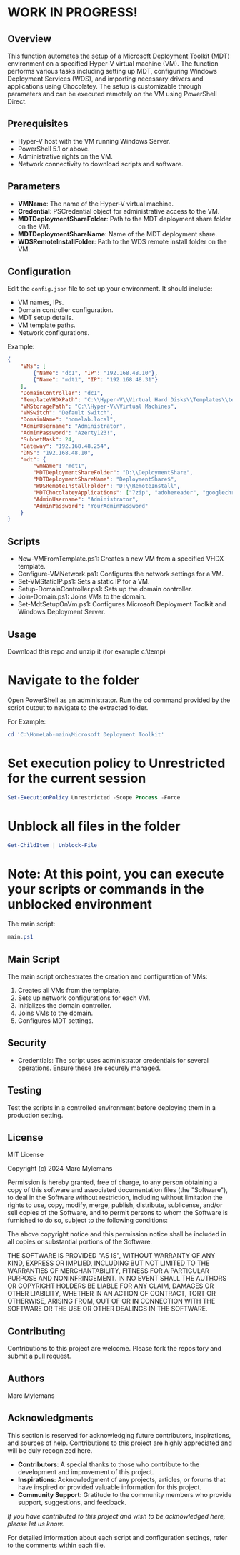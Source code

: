 # WORK IN PROGRESS!

## Overview
This function automates the setup of a Microsoft Deployment Toolkit (MDT) environment on a specified Hyper-V virtual machine (VM). The function performs various tasks including setting up MDT, configuring Windows Deployment Services (WDS), and importing necessary drivers and applications using Chocolatey. The setup is customizable through parameters and can be executed remotely on the VM using PowerShell Direct.

## Prerequisites
- Hyper-V host with the VM running Windows Server.
- PowerShell 5.1 or above.
- Administrative rights on the VM.
- Network connectivity to download scripts and software.

## Parameters
- **VMName**: The name of the Hyper-V virtual machine.
- **Credential**: PSCredential object for administrative access to the VM.
- **MDTDeploymentShareFolder**: Path to the MDT deployment share folder on the VM.
- **MDTDeploymentShareName**: Name of the MDT deployment share.
- **WDSRemoteInstallFolder**: Path to the WDS remote install folder on the VM.


## Configuration
Edit the `config.json` file to set up your environment. It should include:

- VM names, IPs.
- Domain controller configuration.
- MDT setup details.
- VM template paths.
- Network configurations.

Example:
```json
{
    "VMs": [
        {"Name": "dc1", "IP": "192.168.48.10"},
        {"Name": "mdt1", "IP": "192.168.48.31"}
    ],
    "DomainController": "dc1",
    "TemplateVHDXPath": "C:\\Hyper-V\\Virtual Hard Disks\\Templates\\template_server2019.vhdx",
    "VMStoragePath": "C:\\Hyper-V\\Virtual Machines",
    "VMSwitch": "Default Switch",
    "DomainName": "homelab.local",
    "AdminUsername": "Administrator",
    "AdminPassword": "Azerty123!",
    "SubnetMask": 24,
    "Gateway": "192.168.48.254",
    "DNS": "192.168.48.10",
    "mdt": {
        "vmName": "mdt1",
        "MDTDeploymentShareFolder": "D:\\DeploymentShare",
        "MDTDeploymentShareName": "DeploymentShare$",
        "WDSRemoteInstallFolder": "D:\\RemoteInstall",
        "MDTChocolateyApplications": ["7zip", "adobereader", "googlechrome", "firefox", "javaruntime", "dotnet3.5", "dotnet4.5"],
        "AdminUsername": "Administrator",
        "AdminPassword": "YourAdminPassword"
    }
}
```

## Scripts

- New-VMFromTemplate.ps1: Creates a new VM from a specified VHDX template.
- Configure-VMNetwork.ps1: Configures the network settings for a VM.
- Set-VMStaticIP.ps1: Sets a static IP for a VM.
- Setup-DomainController.ps1: Sets up the domain controller.
- Join-Domain.ps1: Joins VMs to the domain.
- Set-MdtSetupOnVm.ps1: Configures Microsoft Deployment Toolkit and Windows Deployment Server.

## Usage

Download this repo and unzip it (for example c:\temp)
# Navigate to the folder
Open PowerShell as an administrator.
Run the cd command provided by the script output to navigate to the extracted folder.

For Example:

```powershell
cd 'C:\HomeLab-main\Microsoft Deployment Toolkit'
```

# Set execution policy to Unrestricted for the current session

```powershell
Set-ExecutionPolicy Unrestricted -Scope Process -Force
```

# Unblock all files in the folder

```powershell
Get-ChildItem | Unblock-File
```

# Note: At this point, you can execute your scripts or commands in the unblocked environment
The main script:

```powershell
main.ps1
```

## Main Script

The main script orchestrates the creation and configuration of VMs:

1) Creates all VMs from the template.
2) Sets up network configurations for each VM.
3) Initializes the domain controller.
4) Joins VMs to the domain.
5) Configures MDT settings.

## Security

- Credentials: The script uses administrator credentials for several operations. Ensure these are securely managed.

## Testing

Test the scripts in a controlled environment before deploying them in a production setting.

## License

MIT License

Copyright (c) 2024 Marc Mylemans

Permission is hereby granted, free of charge, to any person obtaining a copy
of this software and associated documentation files (the "Software"), to deal
in the Software without restriction, including without limitation the rights
to use, copy, modify, merge, publish, distribute, sublicense, and/or sell
copies of the Software, and to permit persons to whom the Software is
furnished to do so, subject to the following conditions:

The above copyright notice and this permission notice shall be included in all
copies or substantial portions of the Software.

THE SOFTWARE IS PROVIDED "AS IS", WITHOUT WARRANTY OF ANY KIND, EXPRESS OR
IMPLIED, INCLUDING BUT NOT LIMITED TO THE WARRANTIES OF MERCHANTABILITY,
FITNESS FOR A PARTICULAR PURPOSE AND NONINFRINGEMENT. IN NO EVENT SHALL THE
AUTHORS OR COPYRIGHT HOLDERS BE LIABLE FOR ANY CLAIM, DAMAGES OR OTHER
LIABILITY, WHETHER IN AN ACTION OF CONTRACT, TORT OR OTHERWISE, ARISING FROM,
OUT OF OR IN CONNECTION WITH THE SOFTWARE OR THE USE OR OTHER DEALINGS IN THE
SOFTWARE.


## Contributing

Contributions to this project are welcome. Please fork the repository and submit a pull request.

## Authors
Marc Mylemans

## Acknowledgments

This section is reserved for acknowledging future contributors, inspirations, and sources of help. Contributions to this project are highly appreciated and will be duly recognized here.

- **Contributors**: A special thanks to those who contribute to the development and improvement of this project.
- **Inspirations**: Acknowledgment of any projects, articles, or forums that have inspired or provided valuable information for this project.
- **Community Support**: Gratitude to the community members who provide support, suggestions, and feedback.

_If you have contributed to this project and wish to be acknowledged here, please let us know._



For detailed information about each script and configuration settings, refer to the comments within each file.
